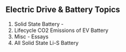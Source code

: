 ## Electric Drive & Battery Topics

1) Solid State Battery - 
2) Lifecycle CO2 Emissions of EV Battery
3) Misc - Essays
4) All Solid State Li-S Battery


